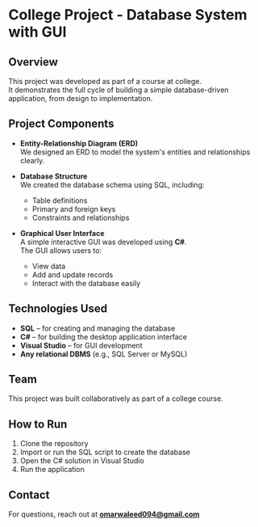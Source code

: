 # College Project - Database System with GUI

## Overview

This project was developed as part of a course at college.  
It demonstrates the full cycle of building a simple database-driven application, from design to implementation.

## Project Components

- **Entity-Relationship Diagram (ERD)**  
  We designed an ERD to model the system's entities and relationships clearly.

- **Database Structure**  
  We created the database schema using SQL, including:  
  - Table definitions  
  - Primary and foreign keys  
  - Constraints and relationships  

- **Graphical User Interface**  
  A simple interactive GUI was developed using **C#**.  
  The GUI allows users to:  
  - View data  
  - Add and update records  
  - Interact with the database easily

## Technologies Used

- **SQL** – for creating and managing the database  
- **C#** – for building the desktop application interface  
- **Visual Studio** – for GUI development  
- **Any relational DBMS** (e.g., SQL Server or MySQL)

## Team

This project was built collaboratively as part of a college course.

## How to Run

1. Clone the repository  
2. Import or run the SQL script to create the database  
3. Open the C# solution in Visual Studio  
4. Run the application

## Contact

For questions, reach out at **omarwaleed094@gmail.com**
